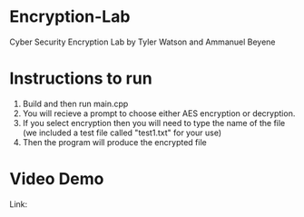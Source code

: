 # Encryption-Lab
Cyber Security Encryption Lab by Tyler Watson and Ammanuel Beyene

# Instructions to run
1. Build and then run main.cpp
2. You will recieve a prompt to choose either AES encryption or decryption.
3. If you select encryption then you will need to type the name of the file (we included a test file called "test1.txt" for your use)
4. Then the program will produce the encrypted file

# Video Demo
Link:
